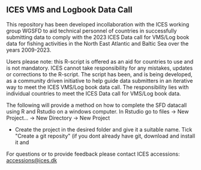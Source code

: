 ## ICES VMS and Logbook Data Call
This repository has been developed incollaboration with the ICES working group WGSFD to aid technical personnel of countries in successfully submitting data to comply with the 2023 ICES Data call for VMS/Log book data for fishing activities in the North East Atlantic and Baltic Sea over the years 2009-2023.

Users please note: this R-script is offered as an aid for countries to use and is not mandatory. ICES cannot take responsibility for any mistakes, updates or corrections to the R-script. The script has been, and is being developed, as a community driven initiative to help guide data submitters in an iterative way to meet the ICES VMS/Log book data call. The responsibility lies with individual countries to meet the ICES Data call for VMS/Log book data.

The following will provide a method on how to complete the SFD datacall using R and Rstudio on a windows computer.
In Rstudio go to files -> New Project... -> New Directory -> New Project
- Create the project in the desired folder and give it a suitable name. Tick "Create a git reposity" (if you dont already have git, download and install it and 






For questions or to provide feedback please contact ICES accessions: accessions@ices.dk
